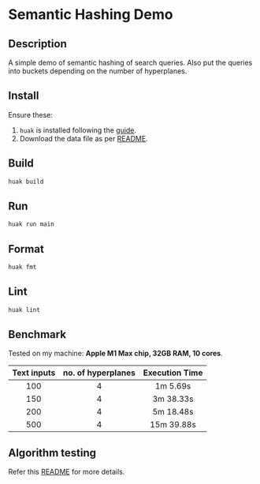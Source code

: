 # Semantic Hashing Demo

## Description

A simple demo of semantic hashing of search queries. Also put the queries into buckets depending on the number of hyperplanes.

## Install

Ensure these:

1. `huak` is installed following the [guide](https://github.com/cnpryer/huak/blob/master/docs/user_guide.md#installation).
2. Download the data file as per [README](./data/README.md).

## Build

```sh
huak build
```

## Run

```sh
huak run main
```

## Format

```sh
huak fmt
```

## Lint

```sh
huak lint
```

## Benchmark

Tested on my machine: **Apple M1 Max chip, 32GB RAM, 10 cores**.

| Text inputs | no. of hyperplanes | Execution Time |
| :---------: | :----------------: | :------------: |
|     100     |         4          |    1m 5.69s    |
|     150     |         4          |   3m 38.33s    |
|     200     |         4          |   5m 18.48s    |
|     500     |         4          |   15m 39.88s   |

## Algorithm testing

Refer this [README](./tests/README.md) for more details.
